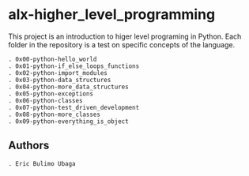 # alx-higher_level_programming

This project is an introduction to higer level programing in Python.
Each folder in the repository is a test on specific concepts of the language.

	. 0x00-python-hello_world
	. 0x01-python-if_else_loops_functions
	. 0x02-python-import_modules
	. 0x03-python-data_structures
    . 0x04-python-more_data_structures
	. 0x05-python-exceptions
	. 0x06-python-classes
	. 0x07-python-test_driven_development
	. 0x08-python-more_classes
	. 0x09-python-everything_is_object

## Authors

	. Eric Bulimo Ubaga

